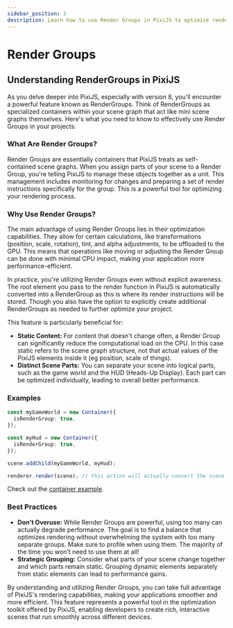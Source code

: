 ```yaml
---
sidebar_position: 3
description: Learn how to use Render Groups in PixiJS to optimize rendering performance by grouping scene elements for efficient GPU processing.
---
```


# Render Groups

## Understanding RenderGroups in PixiJS

As you delve deeper into PixiJS, especially with version 8, you'll encounter a powerful feature known as RenderGroups. Think of RenderGroups as specialized containers within your scene graph that act like mini scene graphs themselves. Here's what you need to know to effectively use Render Groups in your projects:

### What Are Render Groups?

Render Groups are essentially containers that PixiJS treats as self-contained scene graphs. When you assign parts of your scene to a Render Group, you're telling PixiJS to manage these objects together as a unit. This management includes monitoring for changes and preparing a set of render instructions specifically for the group. This is a powerful tool for optimizing your rendering process.

### Why Use Render Groups?

The main advantage of using Render Groups lies in their optimization capabilities. They allow for certain calculations, like transformations (position, scale, rotation), tint, and alpha adjustments, to be offloaded to the GPU. This means that operations like moving or adjusting the Render Group can be done with minimal CPU impact, making your application more performance-efficient.

In practice, you're utilizing Render Groups even without explicit awareness. The root element you pass to the render function in PixiJS is automatically converted into a RenderGroup as this is where its render instructions will be stored. Though you also have the option to explicitly create additional RenderGroups as needed to further optimize your project.

This feature is particularly beneficial for:

- **Static Content:** For content that doesn't change often, a Render Group can significantly reduce the computational load on the CPU. In this case static refers to the scene graph structure, not that actual values of the PixiJS elements inside it (eg position, scale of things).
- **Distinct Scene Parts:** You can separate your scene into logical parts, such as the game world and the HUD (Heads-Up Display). Each part can be optimized individually, leading to overall better performance.

### Examples

```ts
const myGameWorld = new Container({
  isRenderGroup: true,
});

const myHud = new Container({
  isRenderGroup: true,
});

scene.addChild(myGameWorld, myHud);

renderer.render(scene); // this action will actually convert the scene to a render group under the hood
```

Check out the [container example](/8.x/examples/?example=container_transform_pivot_basic).

### Best Practices

- **Don't Overuse:** While Render Groups are powerful, using too many can actually degrade performance. The goal is to find a balance that optimizes rendering without overwhelming the system with too many separate groups. Make sure to profile when using them. The majority of the time you won't need to use them at all!
- **Strategic Grouping:** Consider what parts of your scene change together and which parts remain static. Grouping dynamic elements separately from static elements can lead to performance gains.

By understanding and utilizing Render Groups, you can take full advantage of PixiJS's rendering capabilities, making your applications smoother and more efficient. This feature represents a powerful tool in the optimization toolkit offered by PixiJS, enabling developers to create rich, interactive scenes that run smoothly across different devices.
